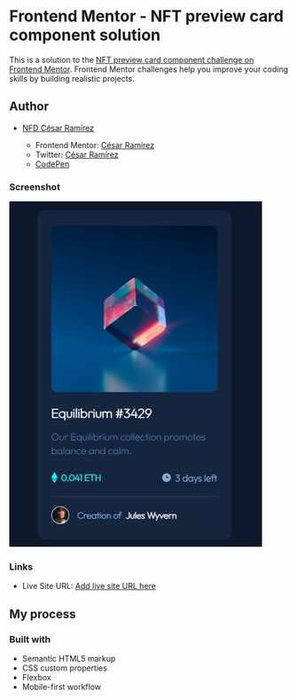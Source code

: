 # Frontend Mentor - NFT preview card component solution

This is a solution to the [NFT preview card component challenge on Frontend Mentor](https://www.frontendmentor.io/challenges/nft-preview-card-component-SbdUL_w0U). Frontend Mentor challenges help you improve your coding skills by building realistic projects. 

## Author

  - [NFD César Ramírez](https://twitter.com/nfd_cesar)

    - Frontend Mentor: [César Ramírez](https://www.frontendmentor.io/profile/ramez-cesar)
    - Twitter: [César Ramírez](https://twitter.com/ramez_cesar)
    - [CodePen](https://codepen.io/ramez-cesar)

### Screenshot

![](./images/Captura.JPG)

### Links

- Live Site URL: [Add live site URL here](https://ramez-cesar.github.io/nft-preview-card/)

## My process

### Built with

- Semantic HTML5 markup
- CSS custom properties
- Flexbox
- Mobile-first workflow